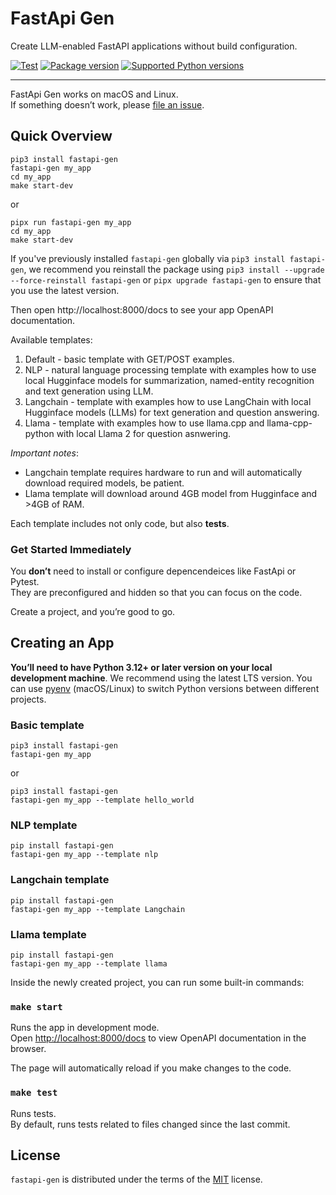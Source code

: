 # FastApi Gen

Create LLM-enabled FastAPI applications without build configuration.

<a href="https://github.com/mirpo/fastapi-gen/actions/workflows/test.yml?query=workflow%3Atest+event%3Apush+branch%main" target="_blank"><img src="https://github.com/mirpo/fastapi-gen/actions/workflows/test.yml/badge.svg?branch=main" alt="Test"></a>
<a href="https://pypi.org/project/fastapi-gen" target="_blank"><img src="https://img.shields.io/pypi/v/fastapi-gen?color=%2334D058&label=pypi%20package" alt="Package version"></a>
<a href="https://pypi.org/project/fastapi-gen" target="_blank"><img src="https://img.shields.io/pypi/pyversions/fastapi-gen.svg?color=%2334D058" alt="Supported Python versions"></a>

---

FastApi Gen works on macOS and Linux.<br>
If something doesn’t work, please [file an issue](https://github.com/mirpo/fastapi-gen/issues/new).

## Quick Overview

```console
pip3 install fastapi-gen
fastapi-gen my_app
cd my_app
make start-dev
```

or 

```console
pipx run fastapi-gen my_app
cd my_app
make start-dev
```

If you've previously installed `fastapi-gen` globally via `pip3 install fastapi-gen`, we recommend you reinstall the package using `pip3 install --upgrade --force-reinstall fastapi-gen` or `pipx upgrade fastapi-gen` to ensure that you use the latest version.

Then open http://localhost:8000/docs to see your app OpenAPI documentation.

Available templates:

1. Default - basic template with GET/POST examples.
2. NLP - natural language processing template with examples how to use local Hugginface models for summarization, named-entity recognition and text generation using LLM.
3. Langchain - template with examples how to use LangChain with local Hugginface models (LLMs) for text generation and question answering.
4. Llama - template with examples how to use llama.cpp and llama-cpp-python with local Llama 2 for question asnwering.

*Important notes*:
- Langchain template requires hardware to run and will automatically download required models, be patient.
- Llama template will download around 4GB model from Hugginface and >4GB of RAM.

Each template includes not only code, but also **tests**.

### Get Started Immediately

You **don’t** need to install or configure depencendeices like FastApi or Pytest.<br>
They are preconfigured and hidden so that you can focus on the code.

Create a project, and you’re good to go.

## Creating an App

**You’ll need to have Python 3.12+ or later version on your local development machine**. We recommend using the latest LTS version. You can use [pyenv](https://github.com/pyenv/pyenv) (macOS/Linux) to switch Python versions between different projects.

### Basic template

```console
pip3 install fastapi-gen
fastapi-gen my_app
```

or

```console
pip3 install fastapi-gen
fastapi-gen my_app --template hello_world
```

### NLP template

```console
pip install fastapi-gen
fastapi-gen my_app --template nlp
```

### Langchain template

```console
pip install fastapi-gen
fastapi-gen my_app --template Langchain
```

### Llama template

```console
pip install fastapi-gen
fastapi-gen my_app --template llama
```

Inside the newly created project, you can run some built-in commands:

### `make start`

Runs the app in development mode.<br>
Open [http://localhost:8000/docs](http://localhost:8000/docs) to view OpenAPI documentation in the browser.

The page will automatically reload if you make changes to the code.

### `make test`

Runs tests.<br>
By default, runs tests related to files changed since the last commit.

## License

`fastapi-gen` is distributed under the terms of the [MIT](https://github.com/mirpo/fastapi-gen/blob/main/LICENSE) license.

